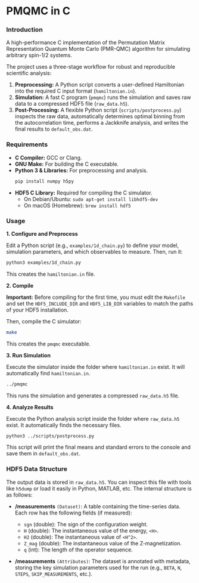 # PMQMC in C

### Introduction

A high-performance C implementation of the Permutation Matrix Representation Quantum Monte Carlo (PMR-QMC) algorithm for simulating arbitrary spin-1/2 systems.

The project uses a three-stage workflow for robust and reproducible scientific analysis:
1.  **Preprocessing:** A Python script converts a user-defined Hamiltonian into the required C input format (`hamiltonian.in`).
2.  **Simulation:** A fast C program (`pmqmc`) runs the simulation and saves raw data to a compressed HDF5 file (`raw_data.h5`).
3.  **Post-Processing:** A flexible Python script (`scripts/postprocess.py`) inspects the raw data, automatically determines optimal binning from the autocorrelation time, performs a Jackknife analysis, and writes the final results to `default_obs.dat`.

### Requirements

*   **C Compiler:** GCC or Clang.
*   **GNU Make:** For building the C executable.
*   **Python 3 & Libraries:** For preprocessing and analysis.
    ```bash
    pip install numpy h5py
    ```
*   **HDF5 C Library:** Required for compiling the C simulator.
    *   On Debian/Ubuntu: `sudo apt-get install libhdf5-dev`
    *   On macOS (Homebrew): `brew install hdf5`

### Usage

**1. Configure and Preprocess**

Edit a Python script (e.g., `examples/1d_chain.py`) to define your model, simulation parameters, and which observables to measure. Then, run it:
```bash
python3 examples/1d_chain.py
```
This creates the `hamiltonian.in` file.

**2. Compile**

**Important:** Before compiling for the first time, you must edit the `Makefile` and set the `HDF5_INCLUDE_DIR` and `HDF5_LIB_DIR` variables to match the paths of your HDF5 installation.

Then, compile the C simulator:
```bash
make
```
This creates the `pmqmc` executable.

**3. Run Simulation**

Execute the simulator inside the folder where `hamiltonian.in` exist. It will automatically find `hamiltonian.in`.
```bash
../pmqmc
```
This runs the simulation and generates a compressed `raw_data.h5` file.

**4. Analyze Results**

Execute the Python analysis script inside the folder where `raw_data.h5` exist. It automatically finds the necessary files.
```bash
python3 ../scripts/postprocess.py
```

This script will print the final means and standard errors to the console and save them in `default_obs.dat`.

### HDF5 Data Structure

The output data is stored in `raw_data.h5`. You can inspect this file with tools like `h5dump` or load it easily in Python, MATLAB, etc. The internal structure is as follows:

*   **/measurements** `(Dataset)`: A table containing the time-series data. Each row has the following fields (if measured):
    *   `sgn` (double): The sign of the configuration weight.
    *   `H` (double): The instantaneous value of the energy, `<H>`.
    *   `H2` (double): The instantaneous value of `<H^2>`.
    *   `Z_mag` (double): The instantaneous value of the Z-magnetization.
    *   `q` (int): The length of the operator sequence.

*   **/measurements** `(Attributes)`: The dataset is annotated with metadata, storing the key simulation parameters used for the run (e.g., `BETA`, `N`, `STEPS`, `SKIP_MEASUREMENTS`, etc.).